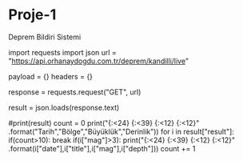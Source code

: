 # Proje-1
Deprem Bildiri Sistemi

import requests
import json
url = "https://api.orhanaydogdu.com.tr/deprem/kandilli/live"

payload = {}
headers = {}

response = requests.request("GET", url)

result = json.loads(response.text)



#print(result)
count = 0
print("{:<24} {:<39} {:<12} {:<12}"
              .format("Tarih","Bölge","Büyüklük","Derinlik"))
for i in result["result"]:
    if(count>10):
        break
    if(i["mag"]>3):
        print("{:<24} {:<39} {:<12} {:<12}"
              .format(i["date"],i["title"],i["mag"],i["depth"]))
        count += 1